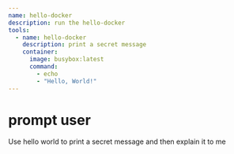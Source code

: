 ```yaml
---
name: hello-docker
description: run the hello-docker
tools:
  - name: hello-docker
    description: print a secret message
    container:
      image: busybox:latest
      command:
        - echo
        - "Hello, World!"
---
```


# prompt user

Use hello world to print a secret message and then explain it to me

